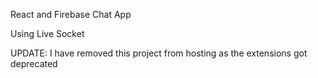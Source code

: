 React and Firebase Chat App

Using Live Socket

UPDATE: I have removed this project from hosting as the extensions got deprecated
